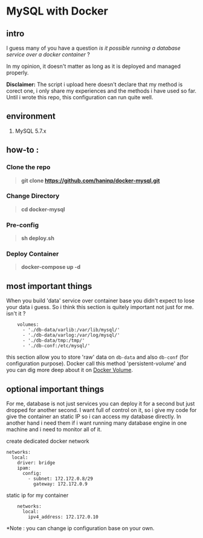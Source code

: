 # MySQL with Docker

## intro
I guess many of you have a question 
_is it possible running a database service over a docker container_ ?

In my opinion, it doesn't matter as long as it is deployed and managed properly.

**Disclaimer:**
The script i upload here doesn't declare that my method is corect one, i only share my experiences and the methods i have used so far. Until i wrote this repo, this configuration can run quite well.

## environment
1. MySQL 5.7.x

## how-to :
### Clone the repo
>**git clone https://github.com/haninp/docker-mysql.git**
### Change Directory
>**cd docker-mysql**
### Pre-config
>**sh deploy.sh**
### Deploy Container
>**docker-compose up -d**

## most important things
When you build 'data' service over container base you didn't expect to lose your data i guess.
So i think this section is quitely important not just for me. isn't it ?
```
    volumes:
      - './db-data/varlib:/var/lib/mysql/'
      - './db-data/varlog:/var/log/mysql/'
      - './db-data/tmp:/tmp/'
      - './db-conf:/etc/mysql/'
```
this section allow you to store 'raw' data on `db-data` and also `db-conf` (for configuration purpose). Docker call this method 'persistent-volume' and you can dig more deep about it on [Docker Volume](https://docs.docker.com/storage/volumes/).

## optional important things
For me, database is not just services you can deploy it for a second but just dropped for another second.
I want full of control on it, so i give my code for give the container an static IP so i can access my database directly.
In another hand i need them if i want running many database engine in one machine and i need to monitor all of it.

create dedicated docker network
```
networks:
  local:
    driver: bridge
    ipam:
      config:
        - subnet: 172.172.0.8/29
          gateway: 172.172.0.9
```
static ip for my container
```
    networks:
      local:
        ipv4_address: 172.172.0.10
```
*Note : you can change ip configuration base on your own.
